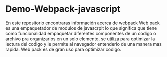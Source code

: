 # Demo-Webpack-javascript
En este repositorio encontraras información acerca de webpack
Web pack es una empaquetador de modulos de javascrpit lo que significa que tiene como funcionalidad empaquetar diferentes componentes de un codigo o archivo pra organizarlos en un solo elemento, se utiliza para optimizar la lectura del codigo y le permite al navegador
entenderlo de una manera mas rapida. Web pack es de gran uso para optimizar codigo.
